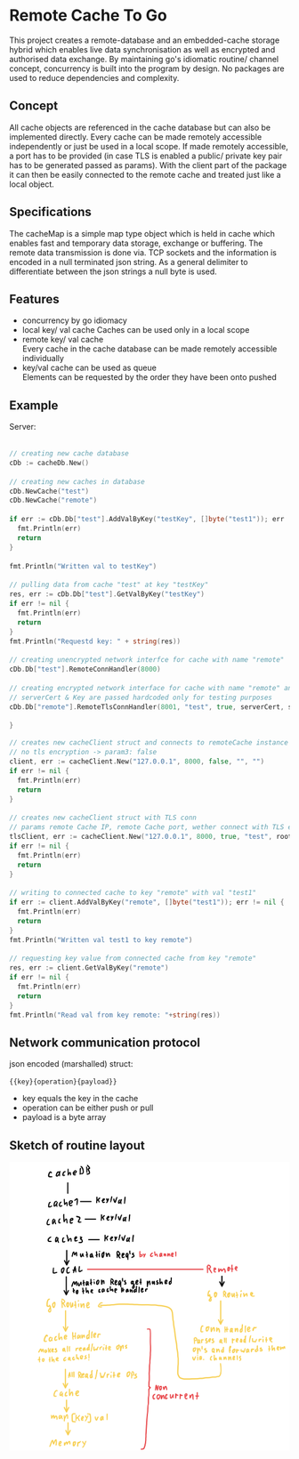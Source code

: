 # Remote Cache To Go

This project creates a remote-database and an embedded-cache storage hybrid which enables live data synchronisation as well as encrypted and authorised data exchange.
By maintaining go's idiomatic routine/ channel concept, concurrency is built into the program by design. No packages are used to reduce dependencies and complexity.

## Concept

All cache objects are referenced in the cache database but can also be implemented directly. Every cache can be made remotely accessible independently or just be used in a local scope. If made remotely accessible, a port has to be provided (in case TLS is enabled a public/ private key pair has to be generated passed as params). With the client part of the package it can then be easily connected to the remote cache and treated just like a local object.

## Specifications

The cacheMap is a simple map type object which is held in cache which enables fast and temporary data storage, exchange or buffering. The remote data transmission is done via. TCP sockets and the information is encoded in a null terminated json string. As a general delimiter to differentiate between the json strings a null byte is used.

## Features

- concurrency by go idiomacy
- local key/ val cache
Caches can be used only in a local scope
- remote key/ val cache  <br>
Every cache in the cache database can be made remotely accessible individually
- key/val cache can be used as queue <br>
Elements can be requested by the order they have been onto pushed


## Example


Server:
``` go

// creating new cache database
cDb := cacheDb.New()

// creating new caches in database
cDb.NewCache("test")
cDb.NewCache("remote")

if err := cDb.Db["test"].AddValByKey("testKey", []byte("test1")); err != nil {
  fmt.Println(err)
  return
}

fmt.Println("Written val to testKey")

// pulling data from cache "test" at key "testKey"
res, err := cDb.Db["test"].GetValByKey("testKey")
if err != nil {
  fmt.Println(err)
  return
}
fmt.Println("Requestd key: " + string(res))

// creating unencrypted network interfce for cache with name "remote"
cDb.Db["test"].RemoteConnHandler(8000)

// creating encrypted network interface for cache with name "remote" and the password hash "test" and enabled dosProtection
// serverCert & Key are passed hardcoded only for testing purposes
cDb.Db["remote"].RemoteTlsConnHandler(8001, "test", true, serverCert, serverKey)

}

```
``` go
// creates new cacheClient struct and connects to remoteCache instance
// no tls encryption -> param3: false
client, err := cacheClient.New("127.0.0.1", 8000, false, "", "")
if err != nil {
  fmt.Println(err)
  return
}

// creates new cacheClient struct with TLS conn
// params remote Cache IP, remote Cache port, wether connect with TLS encryption, root Cert for TLS encryption
tlsClient, err := cacheClient.New("127.0.0.1", 8000, true, "test", rootCert)
if err != nil {
  fmt.Println(err)
  return
}

// writing to connected cache to key "remote" with val "test1"
if err := client.AddValByKey("remote", []byte("test1")); err != nil {
  fmt.Println(err)
  return
}
fmt.Println("Written val test1 to key remote")

// requesting key value from connected cache from key "remote"
res, err := client.GetValByKey("remote")
if err != nil {
  fmt.Println(err)
  return
}
fmt.Println("Read val from key remote: "+string(res))

```

## Network communication protocol

json encoded (marshalled) struct:

`{{key}{operation}{payload}}`

- key equals the key in the cache
- operation can be either push or pull
- payload is a byte array

## Sketch of routine layout

![sketch.png](media/sketch.png)
